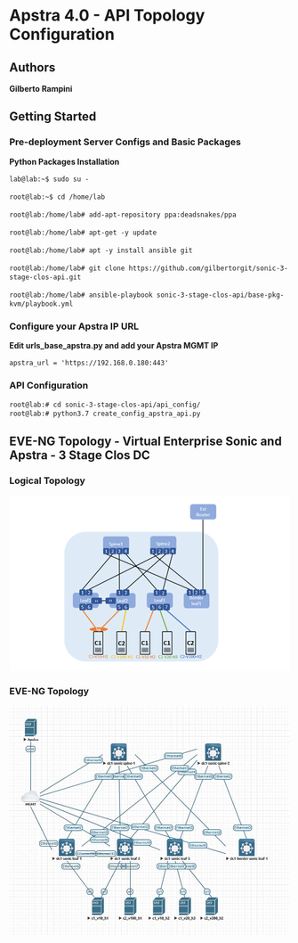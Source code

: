 # Apstra 4.0 - API Topology Configuration

## Authors

**Gilberto Rampini**

## Getting Started

### Pre-deployment Server Configs and Basic Packages

**Python Packages Installation**

```
lab@lab:~$ sudo su -

root@lab:~$ cd /home/lab

root@lab:/home/lab# add-apt-repository ppa:deadsnakes/ppa

root@lab:/home/lab# apt-get -y update

root@lab:/home/lab# apt -y install ansible git

root@lab:/home/lab# git clone https://github.com/gilbertorgit/sonic-3-stage-clos-api.git

root@lab:/home/lab# ansible-playbook sonic-3-stage-clos-api/base-pkg-kvm/playbook.yml
```

### Configure your Apstra IP URL

**Edit urls_base_apstra.py and add your Apstra MGMT IP** 

```
apstra_url = 'https://192.168.0.180:443'
```

### API Configuration

```
root@lab:# cd sonic-3-stage-clos-api/api_config/
root@lab:# python3.7 create_config_apstra_api.py 
```

## EVE-NG Topology - Virtual Enterprise Sonic and Apstra - 3 Stage Clos DC

### Logical Topology
![Topology](https://github.com/gilbertorgit/ent_sonic_apstra/blob/main/sonic_3clos/topology_prints/Topology.png)

### EVE-NG Topology
![Topology](https://github.com/gilbertorgit/sonic-3-stage-clos-api/blob/main/eve-ng-topology.JPG)

